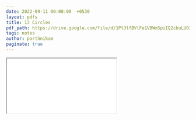 ```yaml
---
date: 2022-09-11 00:00:00  +0530
layout: pdfs
title: 13 Circles
pdf_path: https://drive.google.com/file/d/1Pt3lfBVlFe1VBWmSpiIQ2cbuLUO3gUom/preview?usp=sharing
tags: notes
author: parthnikam
paginate: true
---
```


<iframe class="embed-pdf" src="{{ page.pdf_path }}#toolbar=0" seamless="seamless" scrolling="no" style="overflow:hidden"></iframe>
